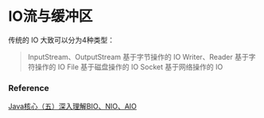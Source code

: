 
# IO流与缓冲区

传统的 IO 大致可以分为4种类型：

> InputStream、OutputStream 基于字节操作的 IO
> Writer、Reader 基于字符操作的 IO
> File 基于磁盘操作的 IO
> Socket 基于网络操作的 IO

### Reference

[Java核心（五）深入理解BIO、NIO、AIO](https://zhuanlan.zhihu.com/p/51453522)
